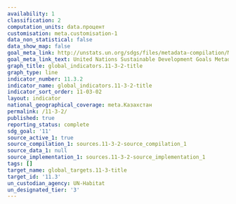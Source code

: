 ```yaml
---
availability: 1
classification: 2
computation_units: data.процент
customisation: meta.customisation-1
data_non_statistical: false
data_show_map: false
goal_meta_link: http://unstats.un.org/sdgs/files/metadata-compilation/Metadata-Goal-11.pdf
goal_meta_link_text: United Nations Sustainable Development Goals Metadata (pdf 2066kB)
graph_title: global_indicators.11-3-2-title
graph_type: line
indicator_number: 11.3.2
indicator_name: global_indicators.11-3-2-title
indicator_sort_order: 11-03-02
layout: indicator
national_geographical_coverage: meta.Казахстан
permalink: /11-3-2/
published: true
reporting_status: complete
sdg_goal: '11'
source_active_1: true
source_compilation_1: sources.11-3-2-source_compilation_1
source_data_1: null
source_implementation_1: sources.11-3-2-source_implementation_1
tags: []
target_name: global_targets.11-3-title
target_id: '11.3'
un_custodian_agency: UN-Habitat
un_designated_tier: '3'
---
```

